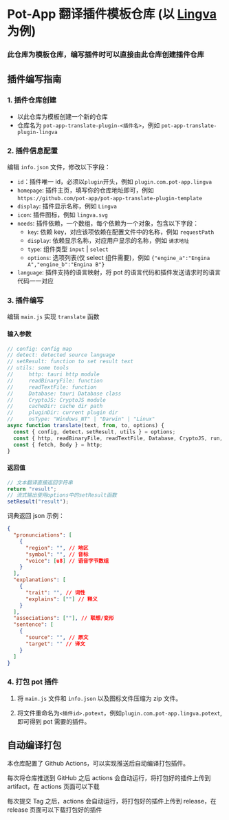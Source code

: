 # Pot-App 翻译插件模板仓库 (以 [Lingva](https://github.com/TheDavidDelta/lingva-translate) 为例)

### 此仓库为模板仓库，编写插件时可以直接由此仓库创建插件仓库

## 插件编写指南

### 1. 插件仓库创建

- 以此仓库为模板创建一个新的仓库
- 仓库名为 `pot-app-translate-plugin-<插件名>`，例如 `pot-app-translate-plugin-lingva`

### 2. 插件信息配置

编辑 `info.json` 文件，修改以下字段：

- `id`：插件唯一 id，必须以`plugin`开头，例如 `plugin.com.pot-app.lingva`
- `homepage`: 插件主页，填写你的仓库地址即可，例如 `https://github.com/pot-app/pot-app-translate-plugin-template`
- `display`: 插件显示名称，例如 `Lingva`
- `icon`: 插件图标，例如 `lingva.svg`
- `needs`: 插件依赖，一个数组，每个依赖为一个对象，包含以下字段：
  - `key`: 依赖 key，对应该项依赖在配置文件中的名称，例如 `requestPath`
  - `display`: 依赖显示名称，对应用户显示的名称，例如 `请求地址`
  - `type`: 组件类型 `input` | `select`
  - `options`: 选项列表(仅 select 组件需要)，例如 `{"engine_a":"Engina A","engine_b":"Engina B"}`
- `language`: 插件支持的语言映射，将 pot 的语言代码和插件发送请求时的语言代码一一对应

### 3. 插件编写

编辑 `main.js` 实现 `translate` 函数

#### 输入参数

```javascript
// config: config map
// detect: detected source language
// setResult: function to set result text
// utils: some tools
//     http: tauri http module
//     readBinaryFile: function
//     readTextFile: function
//     Database: tauri Database class
//     CryptoJS: CryptoJS module
//     cacheDir: cache dir path
//     pluginDir: current plugin dir 
//     osType: "Windows_NT" | "Darwin" | "Linux"
async function translate(text, from, to, options) {
  const { config, detect，setResult, utils } = options;
  const { http, readBinaryFile, readTextFile, Database, CryptoJS, run, cacheDir, pluginDir, osType } = utils;
  const { fetch, Body } = http;
}
```

#### 返回值

```javascript
// 文本翻译直接返回字符串
return "result";
// 流式输出使用options中的setResult函数
setResult("result");
```

词典返回 json 示例：

```json
{
  "pronunciations": [
    {
      "region": "", // 地区
      "symbol": "", // 音标
      "voice": [u8] // 语音字节数组
    }
  ],
  "explanations": [
    {
      "trait": "", // 词性
      "explains": [""] // 释义
    }
  ],
  "associations": [""], // 联想/变形
  "sentence": [
    {
      "source": "", // 原文
      "target": "" // 译文
    }
  ]
}
```

### 4. 打包 pot 插件

1. 将 `main.js` 文件和 `info.json` 以及图标文件压缩为 zip 文件。

2. 将文件重命名为`<插件id>.potext`，例如`plugin.com.pot-app.lingva.potext`,即可得到 pot 需要的插件。

## 自动编译打包

本仓库配置了 Github Actions，可以实现推送后自动编译打包插件。

每次将仓库推送到 GitHub 之后 actions 会自动运行，将打包好的插件上传到 artifact，在 actions 页面可以下载

每次提交 Tag 之后，actions 会自动运行，将打包好的插件上传到 release，在 release 页面可以下载打包好的插件
